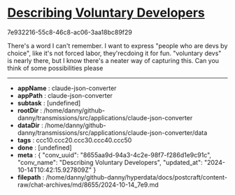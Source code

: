 # [Describing Voluntary Developers](https://claude.ai/chat/8655aa9d-94a3-4c2e-98f7-f286d1e9c91c)

7e932216-55c8-46c8-ac06-3aa18bc89f29

There's a word I can't remember. I want to express "people who are devs by choice", like it's not forced labor, they'recdoing it for fun.  "voluntary devs" is nearly there, but I know there's a neater way of capturing this. Can you think of some possibilities please

---

* **appName** : claude-json-converter
* **appPath** : claude-json-converter
* **subtask** : [undefined]
* **rootDir** : /home/danny/github-danny/transmissions/src/applications/claude-json-converter
* **dataDir** : /home/danny/github-danny/transmissions/src/applications/claude-json-converter/data
* **tags** : ccc10.ccc20.ccc30.ccc40.ccc50
* **done** : [undefined]
* **meta** : {
  "conv_uuid": "8655aa9d-94a3-4c2e-98f7-f286d1e9c91c",
  "conv_name": "Describing Voluntary Developers",
  "updated_at": "2024-10-14T10:42:15.927809Z"
}
* **filepath** : /home/danny/github-danny/hyperdata/docs/postcraft/content-raw/chat-archives/md/8655/2024-10-14_7e9.md
